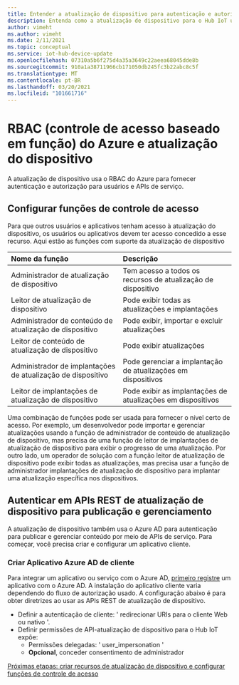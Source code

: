 ```yaml
---
title: Entender a atualização de dispositivo para autenticação e autorização do Hub IoT | Microsoft Docs
description: Entenda como a atualização de dispositivo para o Hub IoT usa o RBAC do Azure para fornecer autenticação e autorização para usuários e APIs de serviço.
author: vimeht
ms.author: vimeht
ms.date: 2/11/2021
ms.topic: conceptual
ms.service: iot-hub-device-update
ms.openlocfilehash: 07310a5b6f275d4a35a3649c22aeea68045dde8b
ms.sourcegitcommit: 910a1a38711966cb171050db245fc3b22abc8c5f
ms.translationtype: MT
ms.contentlocale: pt-BR
ms.lasthandoff: 03/20/2021
ms.locfileid: "101661716"
---
```

# <a name="azure-role-based-access-control-rbac-and-device-update"></a>RBAC (controle de acesso baseado em função) do Azure e atualização do dispositivo

A atualização de dispositivo usa o RBAC do Azure para fornecer autenticação e autorização para usuários e APIs de serviço.

## <a name="configure-access-control-roles"></a>Configurar funções de controle de acesso

Para que outros usuários e aplicativos tenham acesso à atualização do dispositivo, os usuários ou aplicativos devem ter acesso concedido a esse recurso. Aqui estão as funções com suporte da atualização de dispositivo

|   Nome da função   | Descrição  |
| :--------- | :---- |
|  Administrador de atualização de dispositivo | Tem acesso a todos os recursos de atualização de dispositivo  |
|  Leitor de atualização de dispositivo| Pode exibir todas as atualizações e implantações |
|  Administrador de conteúdo de atualização de dispositivo | Pode exibir, importar e excluir atualizações  |
|  Leitor de conteúdo de atualização de dispositivo | Pode exibir atualizações  |
|  Administrador de implantações de atualização de dispositivo | Pode gerenciar a implantação de atualizações em dispositivos|
|  Leitor de implantações de atualização de dispositivo| Pode exibir as implantações de atualizações em dispositivos |

Uma combinação de funções pode ser usada para fornecer o nível certo de acesso. Por exemplo, um desenvolvedor pode importar e gerenciar atualizações usando a função de administrador de conteúdo de atualização de dispositivo, mas precisa de uma função de leitor de implantações de atualização de dispositivo para exibir o progresso de uma atualização. Por outro lado, um operador de solução com a função leitor de atualização de dispositivo pode exibir todas as atualizações, mas precisa usar a função de administrador implantações de atualização de dispositivo para implantar uma atualização específica nos dispositivos.


## <a name="authenticate-to-device-update-rest-apis-for-publishing-and-management"></a>Autenticar em APIs REST de atualização de dispositivo para publicação e gerenciamento

A atualização de dispositivo também usa o Azure AD para autenticação para publicar e gerenciar conteúdo por meio de APIs de serviço. Para começar, você precisa criar e configurar um aplicativo cliente.

### <a name="create-client-azure-ad-app"></a>Criar Aplicativo Azure AD de cliente

Para integrar um aplicativo ou serviço com o Azure AD, [primeiro registre](https://docs.microsoft.com/azure/active-directory/develop/quickstart-register-app) um aplicativo com o Azure AD. A instalação do aplicativo cliente varia dependendo do fluxo de autorização usado.  A configuração abaixo é para obter diretrizes ao usar as APIs REST de atualização de dispositivo.

* Definir a autenticação de cliente: ' redirecionar URIs para o cliente Web ou nativo '.
* Definir permissões de API-atualização de dispositivo para o Hub IoT expõe:
  * Permissões delegadas: ' user_impersonation '
  * **Opcional**, conceder consentimento de administrador

[Próximas etapas: criar recursos de atualização de dispositivo e configurar funções de controle de acesso](./create-device-update-account.md)
